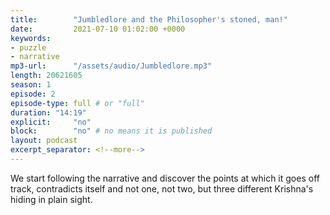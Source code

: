 ```yaml
---
title:        "Jumbledlore and the Philosopher's stoned, man!"
date:         2021-07-10 01:02:00 +0000
keywords:
- puzzle
- narrative
mp3-url:      "/assets/audio/Jumbledlore.mp3"
length: 20621605
season: 1
episode: 2
episode-type: full # or "full"
duration: "14:19" 
explicit:     "no"
block:        "no" # no means it is published
layout: podcast
excerpt_separator: <!--more-->
---
```

We start following the narrative and discover the points at which it goes off track, contradicts itself and not one, not two, but three different Krishna's hiding in plain sight.

<!--more-->
